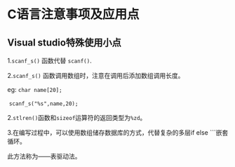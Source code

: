 # **C语言注意事项及应用点**

## Visual studio特殊使用小点

1.`scanf_s()` 函数代替 `scanf()`.

2.`scanf_s()` 函数调用数组时，注意在调用后添加数组调用长度。

eg:   `char name[20];`

​        `scanf_s("%s",name,20);`

2.`stlren()`函数和`sizeof`运算符的返回类型为`%zd`。

3.在编写过程中，可以使用数组储存数据库的方式，代替复杂的多层if else ```嵌套循环。

  此方法称为——表驱动法。

